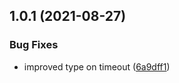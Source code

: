 ## 1.0.1 (2021-08-27)


### Bug Fixes

* improved type on timeout ([6a9dff1](https://github.com/electather/task-repeater/commit/6a9dff1026331a098694922ae927fa9e803cb37c))

